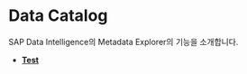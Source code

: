 Data Catalog
===
SAP Data Intelligence의 Metadata Explorer의 기능을 소개합니다.<br>

* **[Test](Test/Readme.md)**
